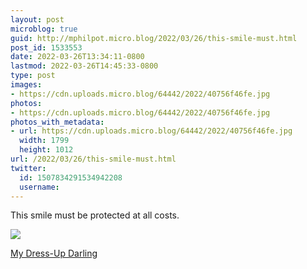 ```yaml
---
layout: post
microblog: true
guid: http://mphilpot.micro.blog/2022/03/26/this-smile-must.html
post_id: 1533553
date: 2022-03-26T13:34:11-0800
lastmod: 2022-03-26T14:45:33-0800
type: post
images:
- https://cdn.uploads.micro.blog/64442/2022/40756f46fe.jpg
photos:
- https://cdn.uploads.micro.blog/64442/2022/40756f46fe.jpg
photos_with_metadata:
- url: https://cdn.uploads.micro.blog/64442/2022/40756f46fe.jpg
  width: 1799
  height: 1012
url: /2022/03/26/this-smile-must.html
twitter:
  id: 1507834291534942208
  username: 
---
```

This smile must be protected at all costs.

![](https://micro.markphilpot.com/uploads/2022/40756f46fe.jpg)

[My Dress-Up Darling](https://anilist.co/anime/132405/Sono-Bisque-Doll-wa-Koi-wo-Suru/)

